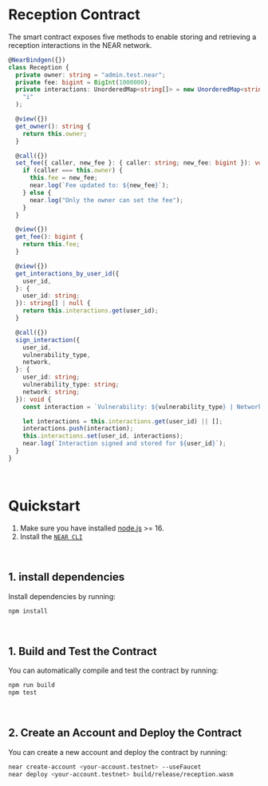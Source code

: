 # Reception Contract

The smart contract exposes five methods to enable storing and retrieving a reception interactions in the NEAR network.

```ts
@NearBindgen({})
class Reception {
  private owner: string = "admin.test.near";
  private fee: bigint = BigInt(1000000);
  private interactions: UnorderedMap<string[]> = new UnorderedMap<string[]>(
    "i"
  );

  @view({})
  get_owner(): string {
    return this.owner;
  }

  @call({})
  set_fee({ caller, new_fee }: { caller: string; new_fee: bigint }): void {
    if (caller === this.owner) {
      this.fee = new_fee;
      near.log(`Fee updated to: ${new_fee}`);
    } else {
      near.log("Only the owner can set the fee");
    }
  }

  @view({})
  get_fee(): bigint {
    return this.fee;
  }

  @view({})
  get_interactions_by_user_id({
    user_id,
  }: {
    user_id: string;
  }): string[] | null {
    return this.interactions.get(user_id);
  }

  @call({})
  sign_interaction({
    user_id,
    vulnerability_type,
    network,
  }: {
    user_id: string;
    vulnerability_type: string;
    network: string;
  }): void {
    const interaction = `Vulnerability: ${vulnerability_type} | Network: ${network}`;

    let interactions = this.interactions.get(user_id) || [];
    interactions.push(interaction);
    this.interactions.set(user_id, interactions);
    near.log(`Interaction signed and stored for ${user_id}`);
  }
}
```

<br />

# Quickstart

1. Make sure you have installed [node.js](https://nodejs.org/en/download/package-manager/) >= 16.
2. Install the [`NEAR CLI`](https://github.com/near/near-cli#setup)

<br />

## 1. install dependencies

Install dependencies by running:

```bash
npm install
```

<br />

## 1. Build and Test the Contract

You can automatically compile and test the contract by running:

```bash
npm run build
npm test
```

<br />

## 2. Create an Account and Deploy the Contract

You can create a new account and deploy the contract by running:

```bash
near create-account <your-account.testnet> --useFaucet
near deploy <your-account.testnet> build/release/reception.wasm
```

<br />
